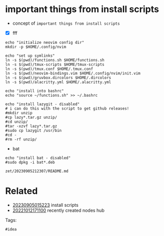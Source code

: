 # important things from install scripts

- concept of `important things from install scripts`
- [x] fff

```
echo "initialize neovim config dir"
mkdir -p $HOME/.config/nvim

echo "set up symlinks"
ln -s $(pwd)/functions.sh $HOME/functions.sh
ln -s $(pwd)/tmux-scripts $HOME/tmux-scripts
ln -s $(pwd)/tmux.conf $HOME/.tmux.conf
ln -s $(pwd)/neovim-bindings.vim $HOME/.config/nvim/init.vim
ln -s $(pwd)/gruvbox.dircolors $HOME/.dircolors
ln -s $(pwd)/alacritty.yml $HOME/.alacritty.yml

echo "install into bashrc"
echo "source ~/functions.sh" >> ~/.bashrc

echo "install lazygit - disabled"
# i can do this with the script to get github releases!
#mkdir unzip
#cp lazy*.tar.gz unzip/
#cd unzip/
#tar -xzvf lazy*.tar.gz
#sudo cp lazygit /usr/bin
#cd -
#rm -rf unzip/

```

- bat 
```
echo "install bat - disabled"
#sudo dpkg -i bat*.deb

```

` zet/20230905212307/README.md `

# Related

- [20230905015223](/zet/20230905015223/README.md) install scripts
- [20221012171100](/zet/20221012171100/README.md) recently created nodes hub

Tags:

    #idea
